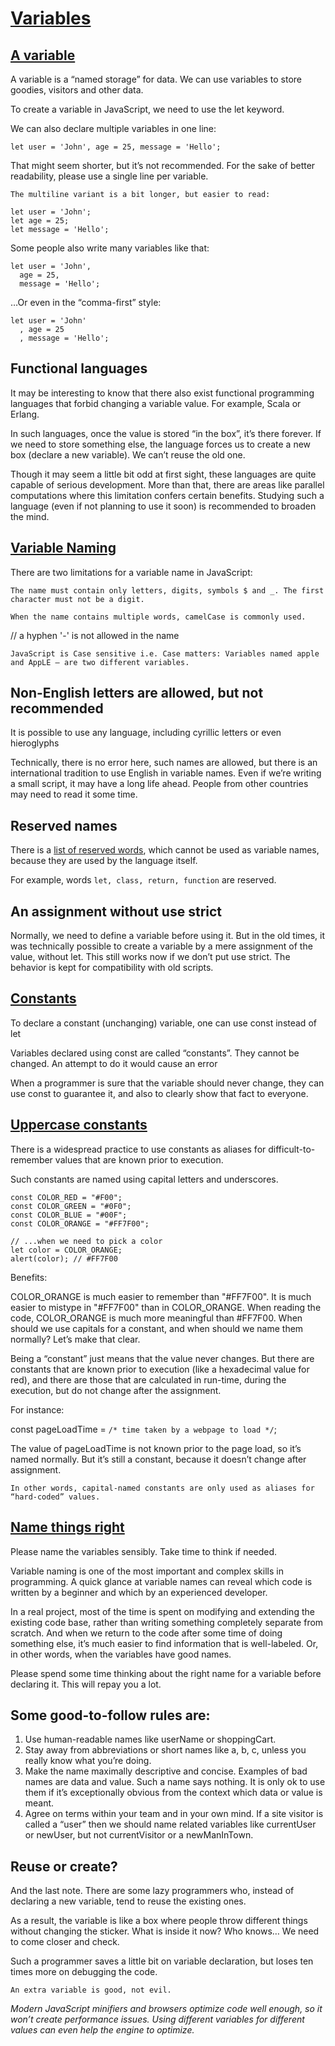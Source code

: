 # [Variables](https://javascript.info/variables)

## [A variable](https://javascript.info/variables#a-variable)

A variable is a “named storage” for data. We can use variables to store goodies, visitors and other data.

To create a variable in JavaScript, we need to use the let keyword.

We can also declare multiple variables in one line:

	let user = 'John', age = 25, message = 'Hello';

That might seem shorter, but it’s not recommended. For the sake of better readability, please use a single line per variable.

`The multiline variant is a bit longer, but easier to read:`

	let user = 'John';
	let age = 25;
	let message = 'Hello';

Some people also write many variables like that:

	let user = 'John',
	  age = 25,
	  message = 'Hello';

…Or even in the “comma-first” style:

	let user = 'John'
	  , age = 25
	  , message = 'Hello';


## Functional languages

It may be interesting to know that there also exist functional programming languages that forbid changing a variable value. For example, Scala or Erlang.

In such languages, once the value is stored “in the box”, it’s there forever. If we need to store something else, the language forces us to create a new box (declare a new variable). We can’t reuse the old one.

Though it may seem a little bit odd at first sight, these languages are quite capable of serious development. More than that, there are areas like parallel computations where this limitation confers certain benefits. Studying such a language (even if not planning to use it soon) is recommended to broaden the mind.

## [Variable Naming](https://javascript.info/variables#variable-naming)

There are two limitations for a variable name in JavaScript:

`The name must contain only letters, digits, symbols $ and _.
The first character must not be a digit.`

	When the name contains multiple words, camelCase is commonly used. 

// a hyphen '-' is not allowed in the name

`JavaScript is Case sensitive i.e. Case matters: Variables named apple and AppLE – are two different variables.`

## Non-English letters are allowed, but not recommended
It is possible to use any language, including cyrillic letters or even hieroglyphs

Technically, there is no error here, such names are allowed, but there is an international tradition to use English in variable names. Even if we’re writing a small script, it may have a long life ahead. People from other countries may need to read it some time.

## Reserved names
There is a [list of reserved words](https://developer.mozilla.org/en-US/docs/Web/JavaScript/Reference/Lexical_grammar#Keywords), which cannot be used as variable names, because they are used by the language itself.

For example, words `let, class, return, function` are reserved.

## An assignment without use strict
Normally, we need to define a variable before using it. But in the old times, it was technically possible to create a variable by a mere assignment of the value, without let. This still works now if we don’t put use strict. The behavior is kept for compatibility with old scripts.

## [Constants](https://javascript.info/variables#constants)

To declare a constant (unchanging) variable, one can use const instead of let

Variables declared using const are called “constants”. They cannot be changed. An attempt to do it would cause an error

When a programmer is sure that the variable should never change, they can use const to guarantee it, and also to clearly show that fact to everyone.

## [Uppercase constants](https://javascript.info/variables#uppercase-constants)

There is a widespread practice to use constants as aliases for difficult-to-remember values that are known prior to execution.

Such constants are named using capital letters and underscores.

	const COLOR_RED = "#F00";
	const COLOR_GREEN = "#0F0";
	const COLOR_BLUE = "#00F";
	const COLOR_ORANGE = "#FF7F00";

	// ...when we need to pick a color
	let color = COLOR_ORANGE;
	alert(color); // #FF7F00

Benefits:

COLOR_ORANGE is much easier to remember than "#FF7F00".
It is much easier to mistype in "#FF7F00" than in COLOR_ORANGE.
When reading the code, COLOR_ORANGE is much more meaningful than #FF7F00.
When should we use capitals for a constant, and when should we name them normally? Let’s make that clear.

Being a “constant” just means that the value never changes. But there are constants that are known prior to execution (like a hexadecimal value for red), and there are those that are calculated in run-time, during the execution, but do not change after the assignment.

For instance:	

const pageLoadTime = `/* time taken by a webpage to load */`;

The value of pageLoadTime is not known prior to the page load, so it’s named normally. But it’s still a constant, because it doesn’t change after assignment.

`In other words, capital-named constants are only used as aliases for “hard-coded” values.`

## [Name things right](https://javascript.info/variables#name-things-right)

Please name the variables sensibly. Take time to think if needed.

Variable naming is one of the most important and complex skills in programming. A quick glance at variable names can reveal which code is written by a beginner and which by an experienced developer.

In a real project, most of the time is spent on modifying and extending the existing code base, rather than writing something completely separate from scratch. And when we return to the code after some time of doing something else, it’s much easier to find information that is well-labeled. Or, in other words, when the variables have good names.

Please spend some time thinking about the right name for a variable before declaring it. This will repay you a lot.

## Some good-to-follow rules are:

1. Use human-readable names like userName or shoppingCart.
2. Stay away from abbreviations or short names like a, b, c, unless you really know what you’re doing.
3. Make the name maximally descriptive and concise. Examples of bad names are data and value. Such a name says nothing. It is only ok to use them if it’s exceptionally obvious from the context which data or value is meant.
4. Agree on terms within your team and in your own mind. If a site visitor is called a “user” then we should name related variables like currentUser or newUser, but not currentVisitor or a newManInTown.

## Reuse or create?

And the last note. There are some lazy programmers who, instead of declaring a new variable, tend to reuse the existing ones.

As a result, the variable is like a box where people throw different things without changing the sticker. What is inside it now? Who knows… We need to come closer and check.

Such a programmer saves a little bit on variable declaration, but loses ten times more on debugging the code.

`An extra variable is good, not evil.`

_Modern JavaScript minifiers and browsers optimize code well enough, so it won’t create performance issues. Using different variables for different values can even help the engine to optimize._
